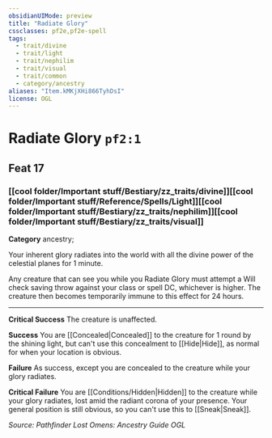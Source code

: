 ```yaml
---
obsidianUIMode: preview
title: "Radiate Glory"
cssclasses: pf2e,pf2e-spell
tags:
  - trait/divine
  - trait/light
  - trait/nephilim
  - trait/visual
  - trait/common
  - category/ancestry
aliases: "Item.kMKjXHi866TyhDsI"
license: OGL
---
```

# Radiate Glory `pf2:1`
## Feat 17
### [[cool folder/Important stuff/Bestiary/zz_traits/divine]][[cool folder/Important stuff/Reference/Spells/Light]][[cool folder/Important stuff/Bestiary/zz_traits/nephilim]][[cool folder/Important stuff/Bestiary/zz_traits/visual]]

**Category** ancestry; 




Your inherent glory radiates into the world with all the divine power of the celestial planes for 1 minute.

Any creature that can see you while you Radiate Glory must attempt a Will check saving throw against your class or spell DC, whichever is higher. The creature then becomes temporarily immune to this effect for 24 hours.

* * *

**Critical Success** The creature is unaffected.

**Success** You are [[Concealed|Concealed]] to the creature for 1 round by the shining light, but can't use this concealment to [[Hide|Hide]], as normal for when your location is obvious.

**Failure** As success, except you are concealed to the creature while your glory radiates.

**Critical Failure** You are [[Conditions/Hidden|Hidden]] to the creature while your glory radiates, lost amid the radiant corona of your presence. Your general position is still obvious, so you can't use this to [[Sneak|Sneak]].

*Source: Pathfinder Lost Omens: Ancestry Guide*
*OGL*